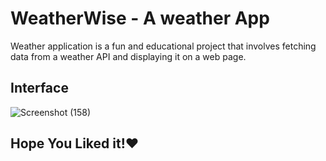 # WeatherWise - A weather App
  Weather application is a fun and educational project that involves fetching data from a weather API and displaying it on a web page.

## Interface
![Screenshot (158)](https://github.com/Singhayushraj/WeatherWise-Weather-App/assets/117268582/5db08a07-481e-4b2e-bdb7-c17c0448e477)

## Hope You Liked it!❤️
